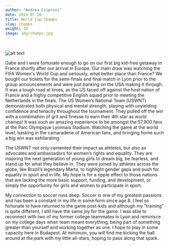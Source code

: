 ```yaml
---
author: "Andrea Cziprusz"
date: 2019-07-26
title: World Cup Champs
slug: champs
weight: 10
image: img/champs.jpg
---
```



\
![alt text](/img/champs.jpg "champs")

Gabe and I were fortunate enough to go on our first big kid-free getaway in France shortly after our arrival in Europe. Our main draw was watching the FIFA Women's World Cup and seriously, what better place than France?  We bought our tickets for the semi-finals and final match in Lyon prior to the group announcements and were just banking on the USA making it through. It was a tough road at times, as the US faced off against the host nation of France and a highly competitive English squad prior to meeting the Netherlands in the finals. The US Women’s National Team (USWNT) demonstrated both physical and mental strength, playing with unyielding confidence and tenacity throughout the tournament. They pulled off the win with a combination of grit and finesse to earn their 4th star as world champs! It was such an amazing experience to be amongst the 57,900 fans at the Parc Olympique Lyonnais Stadium.  Watching the game at the world level, basking in the camaraderie of American fans, and bringing home such a big win was exhilarating. 

The USWNT not only cemented their impact as athletes, but also as advocates and ambassadors for women’s rights and equality. They are inspiring the next generation of young girls to dream big, be fearless, and stand up for what they believe in. They were joined by athletes across the globe, like Brazil’s legendary Marta, to highlight gender gaps and push for equality in sport and in life. My hope is for a ripple effect to those nations that are lacking the more basic support, funding, and development, or simply the opportunity for girls and women to participate in sport. 

My connection to soccer runs deep. Soccer is one of my greatest passions and has been a constant in my life in some form since age 8.  I feel so fortunate to have returned to the game post-kids and although my "training" is quite different, I still have the same joy for the game. I was able to reconnect with two of my former college teammates in Lyon and reminisce on my college days when team meant everything; being part of something greater than yourself and working together as one. I hope to play in some capacity here in Budapest. At minimum, you will find me kicking the ball around at the park with my little all-stars, hoping to pass along that spark.
